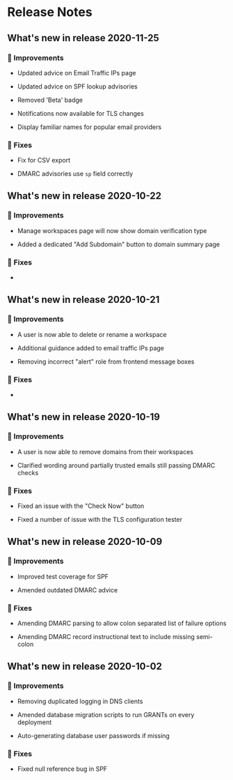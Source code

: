 # Release Notes


## What's new in release 2020-11-25

### :rocket: Improvements

- Updated advice on Email Traffic IPs page

- Updated advice on SPF lookup advisories

- Removed 'Beta' badge

- Notifications now available for TLS changes

- Display familiar names for popular email providers

### :bug: Fixes

- Fix for CSV export

- DMARC advisories use `sp` field correctly


## What's new in release 2020-10-22

### :rocket: Improvements

- Manage workspaces page will now show domain verification type

- Added a dedicated "Add Subdomain" button to domain summary page

### :bug: Fixes

- 


## What's new in release 2020-10-21

### :rocket: Improvements

- A user is now able to delete or rename a workspace

- Additional guidance added to email traffic IPs page

- Removing incorrect "alert" role from frontend message boxes

### :bug: Fixes

- 


## What's new in release 2020-10-19

### :rocket: Improvements

- A user is now able to remove domains from their workspaces

- Clarified wording around partially trusted emails still passing DMARC checks

### :bug: Fixes

- Fixed an issue with the "Check Now" button

- Fixed a number of issue with the TLS configuration tester


## What's new in release 2020-10-09

### :rocket: Improvements

- Improved test coverage for SPF

- Amended outdated DMARC advice 

### :bug: Fixes

- Amending DMARC parsing to allow colon separated list of failure options

- Amending DMARC record instructional text to include missing semi-colon


## What's new in release 2020-10-02

### :rocket: Improvements

- Removing duplicated logging in DNS clients

- Amended database migration scripts to run GRANTs on every deployment

- Auto-generating database user passwords if missing

### :bug: Fixes

- Fixed null reference bug in SPF
